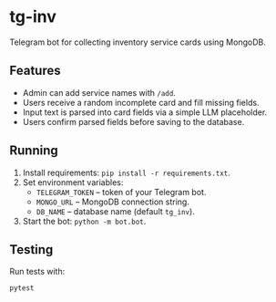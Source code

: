 # tg-inv

Telegram bot for collecting inventory service cards using MongoDB.

## Features
- Admin can add service names with `/add`.
- Users receive a random incomplete card and fill missing fields.
- Input text is parsed into card fields via a simple LLM placeholder.
- Users confirm parsed fields before saving to the database.

## Running
1. Install requirements: `pip install -r requirements.txt`.
2. Set environment variables:
   - `TELEGRAM_TOKEN` – token of your Telegram bot.
   - `MONGO_URL` – MongoDB connection string.
   - `DB_NAME` – database name (default `tg_inv`).
3. Start the bot: `python -m bot.bot`.

## Testing
Run tests with:
```bash
pytest
```
